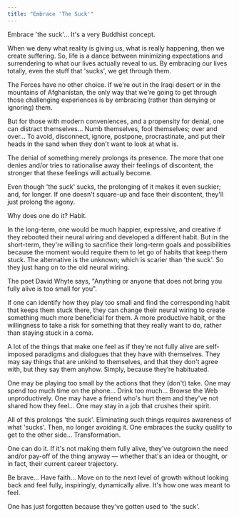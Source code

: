 ```yaml
---
title: "Embrace 'The Suck'"
---
```


Embrace 'the suck'&hellip; It's a very Buddhist concept.

When we deny what reality is giving us, what is really happening, then we create suffering. So, life is a dance between minimizing expectations and surrendering to what our lives actually reveal to us. By embracing our lives totally, even the stuff that 'sucks', we get through them.

The Forces have no other choice. If we're out in the Iraqi desert or in the mountains of Afghanistan, the only way that we're going to get through those challenging experiences is by embracing (rather than denying or ignoring) them.

But for those with modern conveniences, and a propensity for denial, one can distract themselves&hellip; Numb themselves, fool themselves; over and over&hellip; To avoid, disconnect, ignore, postpone, procrastinate, and put their heads in the sand when they don't want to look at what is.

The denial of something merely prolongs its presence. The more that one denies and/or tries to rationalise away their feelings of discontent, the stronger that these feelings will actually become.

Even though 'the suck' sucks, the prolonging of it makes it even suckier; and, for longer. If one doesn't square-up and face their discontent, they'll just prolong the agony.

Why does one do it? Habit.

In the long-term, one would be much happier, expressive, and creative if they rebooted their neural wiring and developed a different habit. But in the short-term, they're willing to sacrifice their long-term goals and possibilities because the moment would require them to let go of habits that keep them stuck. The alternative is the unknown; which is scarier than 'the suck'. So they just hang on to the old neural wiring.

The poet David Whyte says, &quot;Anything or anyone that does not bring you fully alive is too small for you&quot;.

If one can identify how they play too small and find the corresponding habit that keeps them stuck there, they can change their neural wiring to create something much more beneficial for them. A more productive habit, or the willingness to take a risk for something that they really want to do, rather than staying stuck in a coma.

A lot of the things that make one feel as if they're not fully alive are self-imposed paradigms and dialogues that they have with themselves. They may say things that are unkind to themselves, and that they don't agree with, but they say them anyhow. Simply, because they’re habituated.

One may be playing too small by the actions that they (don't) take. One may spend too much time on the phone&hellip; Drink too much&hellip; Browse the Web unproductively. One may have a friend who's hurt them and they've not shared how they feel&hellip; One may stay in a job that crushes their spirit.

All of this prolongs 'the suck'. Eliminating such things requires awareness of what 'sucks'. Then, no longer avoiding it. One embraces the sucky quality to get to the other side&hellip; Transformation.

One can do it. If it's not making them fully alive, they've outgrown the need and/or pay-off of the thing anyway &#8212; whether that's an idea or thought, or in fact, their current career trajectory.

Be brave&hellip; Have faith&hellip; Move on to the next level of growth without looking back and feel fully, inspiringly, dynamically alive. It's how one was meant to feel.

One has just forgotten because they've gotten used to 'the suck'.
